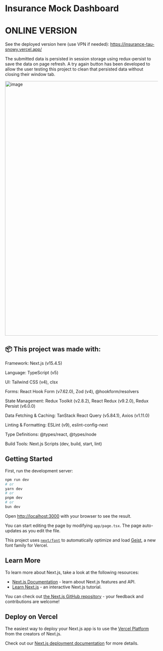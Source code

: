 # Insurance Mock Dashboard

# ONLINE VERSION

See the deployed version here (use VPN if needed): https://insurance-tau-snowy.vercel.app/

The submitted data is persisted in session storage using redux-persist to save the data on page refresh. A try again button has been developed to allow the user testing this project to clean that persisted data without closing their window tab.

<img width="1920" height="837" alt="image" src="https://github.com/user-attachments/assets/af461a3d-26f4-45c7-985b-667890be3c70" />


## 📦 This project was made with:
Framework: Next.js (v15.4.5)

Language: TypeScript (v5)

UI: Tailwind CSS (v4), clsx

Forms: React Hook Form (v7.62.0), Zod (v4), @hookform/resolvers

State Management: Redux Toolkit (v2.8.2), React Redux (v9.2.0), Redux Persist (v6.0.0)

Data Fetching & Caching: TanStack React Query (v5.84.1), Axios (v1.11.0)

Linting & Formatting: ESLint (v9), eslint-config-next

Type Definitions: @types/react, @types/node

Build Tools: Next.js Scripts (dev, build, start, lint)

## Getting Started

First, run the development server:

```bash
npm run dev
# or
yarn dev
# or
pnpm dev
# or
bun dev
```

Open [http://localhost:3000](http://localhost:3000) with your browser to see the result.

You can start editing the page by modifying `app/page.tsx`. The page auto-updates as you edit the file.

This project uses [`next/font`](https://nextjs.org/docs/app/building-your-application/optimizing/fonts) to automatically optimize and load [Geist](https://vercel.com/font), a new font family for Vercel.

## Learn More

To learn more about Next.js, take a look at the following resources:

- [Next.js Documentation](https://nextjs.org/docs) - learn about Next.js features and API.
- [Learn Next.js](https://nextjs.org/learn) - an interactive Next.js tutorial.

You can check out [the Next.js GitHub repository](https://github.com/vercel/next.js) - your feedback and contributions are welcome!

## Deploy on Vercel

The easiest way to deploy your Next.js app is to use the [Vercel Platform](https://vercel.com/new?utm_medium=default-template&filter=next.js&utm_source=create-next-app&utm_campaign=create-next-app-readme) from the creators of Next.js.

Check out our [Next.js deployment documentation](https://nextjs.org/docs/app/building-your-application/deploying) for more details.
